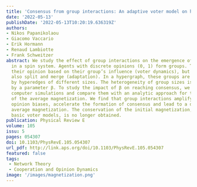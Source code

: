 ```yaml
---
title: 'Consensus from group interactions: An adaptive voter model on hypergraphs'
date: '2022-05-13'
publishDate: '2022-05-13T10:20:19.636319Z'
authors:
- Nikos Papanikolaou
- Giacomo Vaccario
- Erik Hormann
- Renaud Lambiotte
- Frank Schweitzer
abstract: We study the effect of group interactions on the emergence of consensus
  in a spin system. Agents with discrete opinions (0, 1) form groups. They can change
  their opinion based on their group’s influence (voter dynamics), but groups can
  also split and merge (adaptation). In a hypergraph, these groups are represented
  by hyperedges of different sizes. The heterogeneity of group sizes is controlled
  by a parameter β. To study the impact of β on reaching consensus, we provide extensive
  computer simulations and compare them with an analytic approach for the dynamics
  of the average magnetization. We find that group interactions amplify small initial
  opinion biases, accelerate the formation of consensus and lead to a drift of the
  average magnetization. The conservation of the initial magnetization, known for
  basic voter models, is no longer obtained.
publication: Physical Review E
volume: 105
issu: 5
pages: 054307
doi: 10.1103/PhysRevE.105.054307
url_pdf: http://link.aps.org/doi/10.1103/PhysRevE.105.054307
featured: false
tags: 
 - Network Theory
 - Cooperation and Opinion Dynamics
image: '/images/magnetization.png'
---
```

